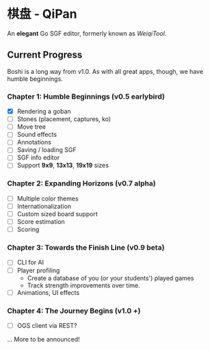 # 棋盘 - QiPan
An **elegant** Go SGF editor, formerly known as _WeiqiTool_.

## Current Progress
Boshi is a long way from v1.0.
As with all great apps, though, we have humble beginnings.

### Chapter 1: Humble Beginnings (v0.5 earlybird)
- [x] Rendering a goban
- [ ] Stones (placement, captures, ko)
- [ ] Move tree
- [ ] Sound effects
- [ ] Annotations
- [ ] Saving / loading SGF
- [ ] SGF info editor
- [ ] Support **9x9**, **13x13**, **19x19** sizes

### Chapter 2: Expanding Horizons (v0.7 alpha)
- [ ] Multiple color themes
- [ ] Internationalization
- [ ] Custom sized board support
- [ ] Score estimation
- [ ] Scoring

### Chapter 3: Towards the Finish Line (v0.9 beta)
- [ ] CLI for AI
- [ ] Player profiling
    - Create a database of you (or your students') played games
    - Track strength improvements over time.
- [ ] Animations, UI effects

### Chapter 4: The Journey Begins (v1.0 +)
- [ ] OGS client via REST?

... More to be announced!